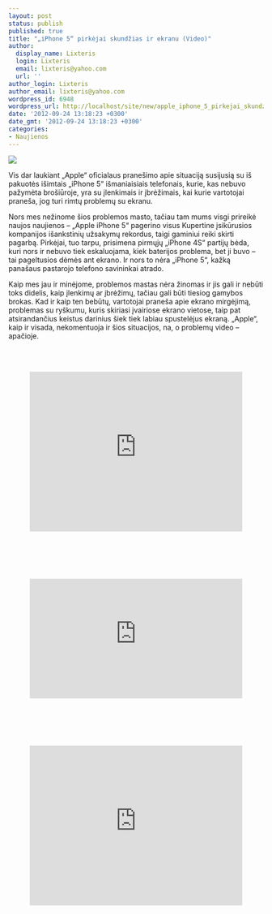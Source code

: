 ```yaml
---
layout: post
status: publish
published: true
title: "„iPhone 5“ pirkėjai skundžias ir ekranu (Video)"
author:
  display_name: Lixteris
  login: Lixteris
  email: lixteris@yahoo.com
  url: ''
author_login: Lixteris
author_email: lixteris@yahoo.com
wordpress_id: 6948
wordpress_url: http://localhost/site/new/apple_iphone_5_pirkejai_skundzias_ir_ekranu_trys_video/
date: '2012-09-24 13:18:23 +0300'
date_gmt: '2012-09-24 13:18:23 +0300'
categories:
- Naujienos
---
```

<p><div class="imgright"><img src="http://technews.lt/upload/iphone5-front-back.jpg"  /></div></p>
<p>
	Vis dar laukiant &bdquo;Apple&ldquo; oficialaus prane&scaron;imo apie situaciją susijusią su i&scaron; pakuotės i&scaron;imtais &bdquo;iPhone 5&ldquo; i&scaron;maniaisiais telefonais, kurie, kas nebuvo pažymėta bro&scaron;iūroje, yra su įlenkimais ir įbrėžimais, kai kurie vartotojai prane&scaron;a, jog turi rimtų problemų su ekranu.</p>
<p>
	Nors mes nežinome &scaron;ios problemos masto, tačiau tam mums visgi prireikė naujos naujienos &ndash; &bdquo;Apple iPhone 5&ldquo; pagerino visus Kupertine įsikūrusios kompanijos i&scaron;ankstinių užsakymų rekordus, taigi gaminiui reiki skirti pagarbą. Pirkėjai, tuo tarpu, prisimena pirmųjų &bdquo;iPhone 4S&ldquo; partijų bėda, kuri nors ir nebuvo tiek eskaluojama, kiek baterijos problema, bet ji buvo &ndash; tai pageltusios dėmės ant ekrano. Ir nors to nėra &bdquo;iPhone 5&ldquo;, kažką pana&scaron;aus pastarojo telefono savininkai atrado.</p>
<p>
	Kaip mes jau ir minėjome, problemos mastas nėra žinomas ir jis gali ir nebūti toks didelis, kaip įlenkimų ar įbrėžimų, tačiau gali būti tiesiog gamybos brokas. Kad ir kaip ten bebūtų, vartotojai prane&scaron;a apie ekrano mirgėjimą, problemas su ry&scaron;kumu, kuris skiriasi įvairiose ekrano vietose, taip pat atsirandančius keistus darinius &scaron;iek tiek labiau spustelėjus ekraną. &bdquo;Apple&ldquo;, kaip ir visada, nekomentuoja ir &scaron;ios situacijos, na, o problemų video &ndash; apačioje.</p>
<p>
	&nbsp;</p>
<p><center><br />
	<iframe allowfullscreen="" frameborder="0" height="315" src="http://www.youtube.com/embed/9qLJ4kzW8DM" width="420"></iframe></center></p>
<p>
	&nbsp;</p>
<p>
	&nbsp;</p>
<p><center><br />
	<iframe allowfullscreen="" frameborder="0" height="236" src="http://www.youtube.com/embed/_4kYbiygU6A" width="420"></iframe></center></p>
<p>
	&nbsp;</p>
<p>
	&nbsp;</p>
<p><center><br />
	<iframe allowfullscreen="" frameborder="0" height="315" src="http://www.youtube.com/embed/Alu3Vn8WyVc" width="420"></iframe></center></p>
